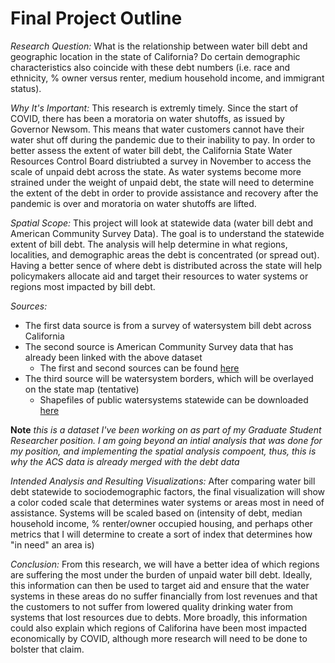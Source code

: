 # Final Project Outline #

_Research Question:_ 
What is the relationship between water bill debt and geographic location in the state of California? 
Do certain demographic characteristics also coincide with these debt numbers (i.e. race and ethnicity, % owner versus renter, 
medium household income, and immigrant status). 

_Why It's Important:_ 
This research is extremly timely. Since the start of COVID, there has been a moratoria on water shutoffs, as issued by Governor Newsom. 
This means that water customers cannot have their water shut off during the pandemic due to their inability to pay. In order to better assess the extent of water 
bill debt, the California State Water Resources Control Board distriubted a survey in November to access the scale of unpaid debt across the state. As water systems 
become more strained under the weight of unpaid debt, the state will need to determine the extent of the debt in order to provide assistance and recovery
after the pandemic is over and moratoria on water shutoffs are lifted. 

_Spatial Scope:_ 
This project will look at statewide data (water bill debt and American Community Survey Data). The goal is to understand the statewide extent of bill debt.
The analysis will help determine in what regions, localities, and demographic areas the debt is concentrated (or spread out). Having a better sence of where debt 
is distributed across the state will help policymakers allocate aid and target their resources to water systems or regions most impacted by bill debt. 

_Sources:_
* The first data source is from a survey of watersystem bill debt across California
* The second source is American Community Survey data that has already been linked with the above dataset 
    * The first and second sources can be found [here](https://docs.google.com/spreadsheets/d/1ZCphicQR2kfRqt1K4XvldysxqJtDpTMOyyKXZiv_s7k/edit?usp=sharing)
* The third source will be watersystem borders, which will be overlayed on the state map (tentative)
    * Shapefiles of public watersystems statewide can be downloaded [here](https://gis.data.ca.gov/datasets/fbba842bf134497c9d611ad506ec48cc_0/data)

**Note** *this is a dataset I've been working on as part of my Graduate Student Researcher position. I am going beyond an intial analysis that was done for my 
position, and implementing the spatial analysis compoent, thus, this is why the ACS data is already merged with the debt data*

_Intended Analysis and Resulting Visualizations:_
After comparing water bill debt statewide to sociodemographic factors, the final visualization will show a color coded scale that determines water systems or 
areas most in need of assistance. Systems will be scaled based on (intensity of debt, median household income, % renter/owner occupied housing, and perhaps other
metrics that I will determine to create a sort of index that determines how "in need" an area is)

_Conclusion:_
From this research, we will have a better idea of which regions are suffering the most under the burden of unpaid water bill debt. Ideally, this information 
can then be used to target aid and ensure that the water systems in these areas do no suffer financially from lost revenues and that the customers to not 
suffer from lowered quality drinking water from systems that lost resources due to debts. More broadly, this information could also explain which regions of 
Califorina have been most impacted economically by COVID, although more research will need to be done to bolster that claim. 

